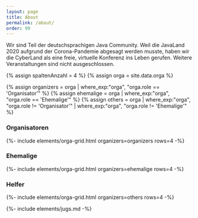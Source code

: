 ```yaml
---
layout: page
title: About
permalink: /about/
order: 99
---
```


Wir sind Teil der deutschsprachigen Java Community. Weil die JavaLand 2020 aufgrund der Corona-Pandemie abgesagt werden musste, haben wir die CyberLand als eine freie, virtuelle Konferenz ins Leben gerufen. Weitere Veranstaltungen sind nicht ausgeschlossen.


{% assign spaltenAnzahl = 4 %}
{% assign orga = site.data.orga %}

{% assign organizers = orga | where_exp:"orga", "orga.role == 'Organisator'" %}
{% assign ehemalige = orga | where_exp:"orga", "orga.role == 'Ehemalige'" %}
{% assign others = orga | where_exp:"orga", "orga.role != 'Organisator'" | where_exp:"orga", "orga.role != 'Ehemalige'" %}

### Organisatoren

{%- include elements/orga-grid.html organizers=organizers rows=4 -%}

### Ehemalige

{%- include elements/orga-grid.html organizers=ehemalige rows=4 -%}

### Helfer

{%- include elements/orga-grid.html organizers=others rows=4 -%}


{%- include elements/jugs.md -%}